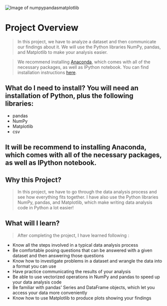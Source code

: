 ![Image of numpypandasmatplotlib](https://octodex.github.com/images/numpypandasmatplotlib.png)

# Project Overview
> In this project, we have to analyze a dataset and then communicate our findings about it. We will use the Python libraries NumPy, pandas, and Matplotlib to make your analysis easier.

> We recommend installing [Anaconda](https://www.anaconda.com/products/individual/), which comes with all of the necessary packages, as well as IPython notebook. You can find installation instructions [here](https://auth.udacity.com/sign-in?next=https%3A%2F%2Fclassroom.udacity.com%2Fauthenticated).

## What do I need to install? You will need an installation of Python, plus the following libraries:

* pandas
* NumPy
* Matplotlib
* csv

## It will be recommend to installing Anaconda, which comes with all of the necessary packages, as well as IPython notebook.

## Why this Project?
> In this project, we have to go through the data analysis process and see how everything fits together. I have also use the Python libraries NumPy, pandas, and Matplotlib, which make writing data analysis code in Python a lot easier!

## What will I learn?
> After completing the project, I have learned following :

* Know all the steps involved in a typical data analysis process
* Be comfortable posing questions that can be answered with a given dataset and then answering those questions
* Know how to investigate problems in a dataset and wrangle the data into a format you can use
* Have practice communicating the results of your analysis
* Be able to use vectorized operations in NumPy and pandas to speed up your data analysis code
* Be familiar with pandas' Series and DataFrame objects, which let you access your data more conveniently
* Know how to use Matplotlib to produce plots showing your findings

